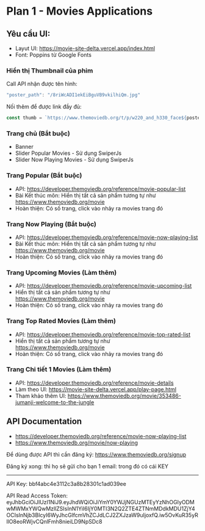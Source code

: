 # Plan 1 - Movies Applications

## Yêu cầu UI:

- Layut UI: https://movie-site-delta.vercel.app/index.html
- Font: Poppins từ Google Fonts

### Hiển thị Thumbnail của phim

Call API nhận được tên hình:

```js
"poster_path": "/8riWcADI1ekEiBguVB9vkilhiQm.jpg"
```
Nối thêm để được link đầy đủ: 

```js
const thumb = `https://www.themoviedb.org/t/p/w220_and_h330_face${poster_path}`
```

### Trang chủ (Bắt buộc)

- Banner
- Slider Popular Movies - Sử dụng SwiperJs
- Slider Now Playing Movies - Sử dụng SwiperJs

### Trang Popular (Bắt buộc)

- API: https://developer.themoviedb.org/reference/movie-popular-list
- Bài Kết thúc môn: Hiển thị tất cả sản phẩm tương tự như https://www.themoviedb.org/movie
- Hoàn thiện: Có số trang, click vào nhảy ra movies trang đó

### Trang Now Playing (Bắt buộc)

- API: https://developer.themoviedb.org/reference/movie-now-playing-list
- Bài Kết thúc môn: Hiển thị tất cả sản phẩm tương tự như https://www.themoviedb.org/movie
- Hoàn thiện: Có số trang, click vào nhảy ra movies trang đó

### Trang Upcoming Movies (Làm thêm)

- API: https://developer.themoviedb.org/reference/movie-upcoming-list
- Hiển thị tất cả sản phẩm tương tự như https://www.themoviedb.org/movie
- Hoàn thiện: Có số trang, click vào nhảy ra movies trang đó

### Trang Top Rated Movies (Làm thêm)

- API: https://developer.themoviedb.org/reference/movie-top-rated-list
- Hiển thị tất cả sản phẩm tương tự như https://www.themoviedb.org/movie
- Hoàn thiện: Có số trang, click vào nhảy ra movies trang đó

### Trang Chi tiết 1 Movies (Làm thêm)

- API: https://developer.themoviedb.org/reference/movie-details
- Làm theo UI: https://movie-site-delta.vercel.app/play-page.html
- Tham khảo thêm UI: https://www.themoviedb.org/movie/353486-jumanji-welcome-to-the-jungle


## API Documentation

- https://developer.themoviedb.org/reference/movie-now-playing-list
- https://www.themoviedb.org/movie/now-playing

Để dùng được API thì cần đăng ký: <https://www.themoviedb.org/signup>

Đăng ký xong: thì họ sẽ gửi cho bạn 1 email: trong đó có cái KEY

***

API Key: bbf4abc4e3112c3a8b28301c1ad039ee

API Read Access Token: eyJhbGciOiJIUzI1NiJ9.eyJhdWQiOiJiYmY0YWJjNGUzMTEyYzNhOGIyODMwMWMxYWQwMzllZSIsInN1YiI6IjY0MTI3N2Q2ZTE4ZTNmMDdkMDU1ZjY4OCIsInNjb3BlcyI6WyJhcGlfcmVhZCJdLCJ2ZXJzaW9uIjoxfQ.iw5OvKuR35yRllO8eoRWjvCQnlFmh8nieiLD9NpSDc8

